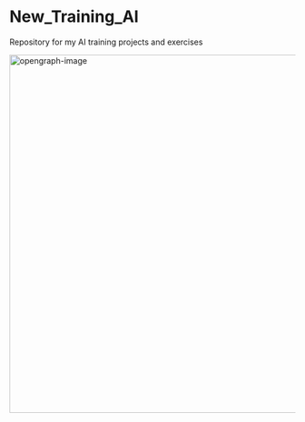 # New_Training_AI
Repository for my AI training projects and exercises

<img width="1200" height="630" alt="opengraph-image" src="https://github.com/user-attachments/assets/254d9d04-a062-41c8-940f-e0caef324e8b" />
